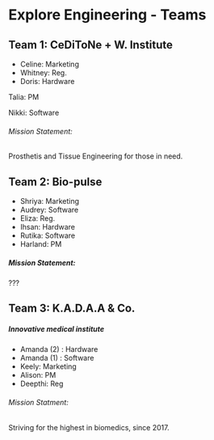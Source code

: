 # Explore Engineering - Teams

## Team 1: CeDiToNe + W. Institute
- Celine: Marketing
- Whitney: Reg.
- Doris: Hardware

Talia: PM

Nikki: Software

###### Mission Statement:
Prosthetis and Tissue Engineering for those in need.

## Team 2: Bio-pulse

- Shriya: Marketing
- Audrey: Software
- Eliza: Reg.
- Ihsan: Hardware
- Rutika: Software
- Harland: PM

##### Mission Statement:
???

## Team 3: K.A.D.A.A & Co.
##### Innovative medical institute

- Amanda (2) : Hardware
- Amanda (1) : Software
- Keely: Marketing
- Alison: PM
- Deepthi: Reg

###### Mission Statment:
Striving for the highest in biomedics, since 2017.
